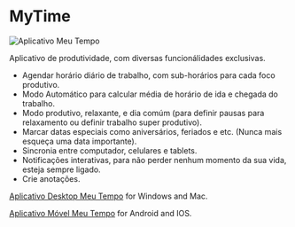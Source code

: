 # MyTime

![Aplicativo Meu Tempo](/mytime.png "Meu Tempo")

Aplicativo de produtividade, com diversas funcionálidades exclusivas.

* Agendar horário diário de trabalho, com sub-horários para cada foco produtivo.
* Modo Automático para calcular média de horário de ida e chegada do trabalho.
* Modo produtivo, relaxante, e dia comúm (para definir pausas para relaxamento ou definir trabalho super produtivo).
* Marcar datas especiais como aniversários, feriados e etc. (Nunca mais esqueça uma data importante).
* Sincronia entre computador, celulares e tablets.
* Notificações interativas, para não perder nenhum momento da sua vida, esteja sempre ligado.
* Crie anotações.

[Aplicativo Desktop Meu Tempo](https://www.github.com/TryUps/MyTime-Desktop "Repositório Aplicativo Desktop") for Windows and Mac.

[Aplicativo Móvel Meu Tempo](https://www.github.com/TryUps/MyTime-Mobile "Repositório Aplicativo Móvel") for Android and IOS.
